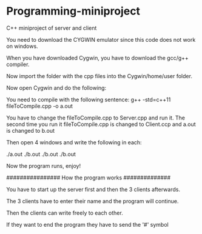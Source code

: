 # Programming-miniproject
C++ miniproject of server and client 


You need to download the CYGWIN emulator since this code does not work on windows.

When you have downloaded Cygwin, you have to download the gcc/g++ compiler.

Now import the folder with the cpp files into the Cygwin/home/user folder.

Now open Cygwin and do the following:

You need to compile with the following sentence:
g++ -std=c++11 fileToCompile.cpp -o a.out

You have to change the fileToCompile.cpp to Server.cpp and run it.
The second time you run it fileToCompile.cpp is changed to Client.ccp and a.out is changed to b.out


Then open 4 windows and write the following in each:

./a.out
./b.out
./b.out
./b.out

Now the program runs, enjoy!




################ How the program works ##############

You have to start up the server first and then the 3 clients afterwards.

The 3 clients have to enter their name and the program will continue.

Then the clients can write freely to each other.

If they want to end the program they have to send the '#' symbol